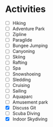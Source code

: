 # Activities

 - [ ] Hiking
 - [ ] Adventure Park
 - [ ] Zipline
 - [ ] Paraglide
 - [ ] Bungee Jumping
 - [ ] Canyoning
 - [ ] Skiing
 - [ ] Rafting
 - [ ] Spa
 - [ ] Snowshoeing
 - [ ] Sledding
 - [ ] Cruising
 - [ ] Sailing
 - [ ] Aquaparc
 - [ ] Amusement park
 - [X] Discuss Git
 - [ ] Scuba Diving
 - [X] Indoor Skydiving
